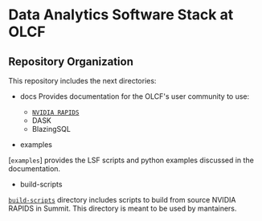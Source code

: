 # Data Analytics Software Stack at OLCF

## Repository Organization

This repository includes the next directories:

- docs Provides documentation for the OLCF's user community to use:
  - [`NVIDIA RAPIDS`](https://github.com/benjha/nvrapids_olcf/tree/branch-0.18/docs/nvidia-rapids.rst)
  - DASK
  - BlazingSQL

- examples

[`examples`] provides the LSF scripts and python examples discussed in the documentation.

- build-scripts

[`build-scripts`](https://github.com/benjha/nvrapids_olcf/tree/branch-0.19/build-scripts) directory includes scripts to build from source NVIDIA RAPIDS in Summit. This directory is meant to be used by mantainers.

